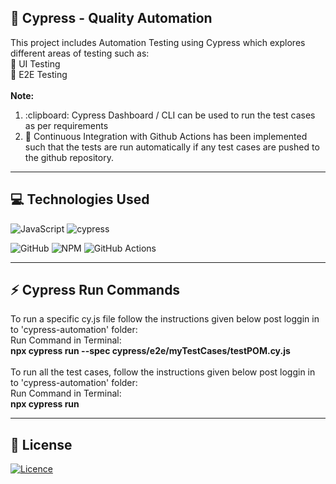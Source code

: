 ## 💫 Cypress - Quality Automation

This project includes Automation Testing using Cypress which explores different areas of testing such as:
<br>
:rocket: UI Testing
<br>
:jigsaw: E2E Testing
<br>
<br>
<strong>Note:</strong>
<ol>
<li>:clipboard: Cypress Dashboard / CLI can be used to run the test cases as per requirements</li>
<li>🔬 Continuous Integration with Github Actions has been implemented such that the tests are run automatically if any test cases are pushed to the github repository.</li>
</ol>
<hr>

## 💻 Technologies Used

![JavaScript](https://img.shields.io/badge/javascript-%23323330.svg?style=for-the-badge&logo=javascript&logoColor=%23F7DF1E)
![cypress](https://img.shields.io/badge/-cypress-%23E5E5E5?style=for-the-badge&logo=cypress&logoColor=058a5e)
<br>

![GitHub](https://img.shields.io/badge/github-%23121011.svg?style=for-the-badge&logo=github&logoColor=white)
![NPM](https://img.shields.io/badge/NPM-%23000000.svg?style=for-the-badge&logo=npm&logoColor=white)
![GitHub Actions](https://img.shields.io/badge/github%20actions-%232671E5.svg?style=for-the-badge&logo=githubactions&logoColor=white)
<br>
<hr>

## :zap: Cypress Run Commands

To run a specific cy.js file follow the instructions given below post loggin in to 'cypress-automation' folder:
<br />
Run Command in Terminal: 
<br />
<strong>npx cypress run --spec cypress/e2e/myTestCases/testPOM.cy.js</strong>
<br />
<br />
To run all the test cases, follow the instructions given below post loggin in to 'cypress-automation' folder:
<br />
Run Command in Terminal:
<br />
<strong>npx cypress run</strong>
<br />
<hr>

## :briefcase: License

[![Licence](https://img.shields.io/github/license/Ileriayo/markdown-badges?style=for-the-badge)](./LICENSE)

